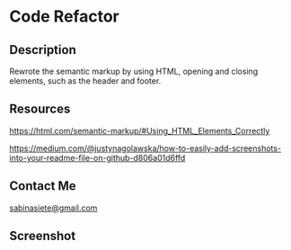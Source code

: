 # Code Refactor

## Description

Rewrote the semantic markup by using HTML, opening and closing elements, such as the header and footer. 

## Resources
https://html.com/semantic-markup/#Using_HTML_Elements_Correctly

https://medium.com/@justynagolawska/how-to-easily-add-screenshots-into-your-readme-file-on-github-d806a01d6ffd


## Contact Me

sabinasiete@gmail.com

## Screenshot
